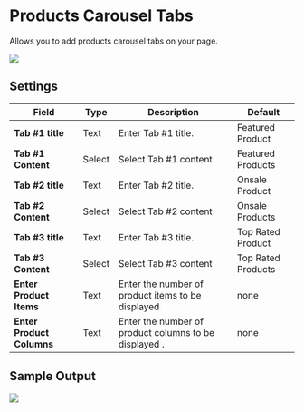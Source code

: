 # Products Carousel Tabs

Allows you to add products carousel tabs on your page.

![](http://transvelo.github.io/docs/electro/images/vc-products-carousel-tabs-setting.png)

## Settings

| Field | Type | Description | Default
| -- | -- | -- | -- |
| **Tab #1 title** | Text |  Enter Tab #1 title. | Featured Product
| **Tab #1 Content** | Select |  Select Tab #1 content | Featured Products
| **Tab #2 title** | Text |  Enter Tab #2 title. | Onsale Product
| **Tab #2 Content** | Select |  Select Tab #2 content | Onsale Products
| **Tab #3 title** | Text |  Enter Tab #3 title. | Top Rated Product
| **Tab #3 Content** | Select |  Select Tab #3 content | Top Rated Products
| **Enter Product Items** | Text | Enter the number of product items to be displayed | none
| **Enter Product Columns** | Text | Enter the number of product columns to be displayed . | none

## Sample Output

![](http://transvelo.github.io/docs/electro/images/vc-products-carousel-tabs-output.png)

